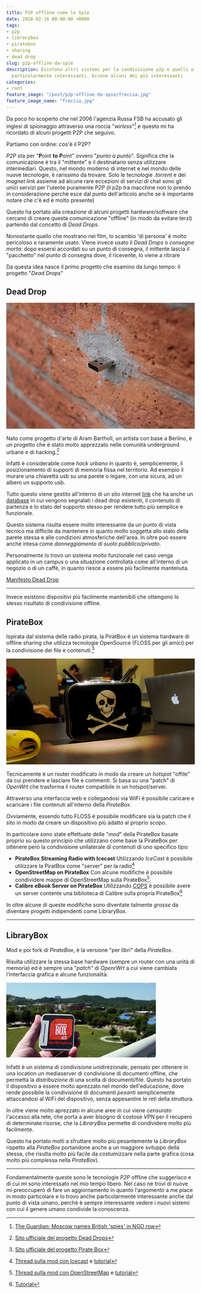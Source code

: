 ```yaml
---
title: P2P offline come le Spie
date: 2018-02-16 00:00:00 +0000
tags:
- p2p
- librarybox
- piratebox
- sharing
- dead drop
slug: p2p-offline-da-spie
description: Esistono altri sistemi per la condivisione p2p e quelli offline sono
  particolarmente interessanti. Eccone alcuni dei più interessanti
categories:
- rant
feature_image: "/post/p2p-offline-da-spie/freccia.jpg"
feature_image_name: "freccia.jpg"
---
```

Da poco ho scoperto che nel 2006 l'agenzia Russa FSB ha accusato gli inglesi di spionaggio attraverso una roccia "_wirless_"[^1] e questo mi ha ricordato di alcuni progetti P2P che seguivo.

Partiamo con ordine: cos'è il P2P?

*P2P* sta per "**P**oint **to** **P**oint" ovvero "*punto a punto*". Significa che la comunicazione è tra il "mittente" e il destinatario senza utilizzare intermediari. Questo, nel mondo moderno di internet e nel mondo delle nuove tecnologie, è rarissimo da trovare. Solo le tecnologie *.torrent* e dei *magnet link* assieme ad alcune rare eccezioni di servizi di chat sono gli unici servizi per l'utente puramente *P2P* (il p2p tra macchine non lo prendo in considerazione perchè esce dal punto dell'articolo anche se è importante notare che c'è ed è molto presente)

Questo ha portato alla creazione di alcuni progetti hardware/software che cercano di creare questa comunicazione "offline" (in modo da evitare terzi) partendo dal concetto di *Dead Drops*.

Nonostante quello che mostrano nei film, lo scambio 'di persona' è molto pericoloso e raramente usato. Viene invece usato il *Dead Drops* o *consegna morta*:
dopo essersi accordati su un punto di consegna, il mittente lascia il "pacchetto" nel punto di consegna dove, il ricevente, lo viene a ritirare
	
Da questa idea nasce il primo progetto che esamino da lungo tempo: il progetto "*Dead Drops*"

## Dead Drop
![Dead Drop USB](deaddrops.jpg)

Nato come progetto d'arte di Aram Bartholl, un artista con base a Berlino, è un progetto che è stato molto apprezzato nelle comunità underground urbane e di hacking.[^2]

Infatti è considerabile come _hack urbano_ in quanto è, semplicemente, il posizionamento di supporti di memoria fissa nel territorio. Ad esempio il murare una chiavetta usb su una parete o legare, con una sicura, ad un albero un supporto usb.

Tutto questo viene gestito all'interno di un sito internet [link](https://deaddrops.com/dead-drops/db-map/) che ha anche un [database](https://deaddrops.com/dead-drops/db-map/) in cui vengono segnalati i dead drop esistenti, il contenuto di partenza e lo stato del supporto stesso per rendere tutto più semplice e funzionale. 

Questo sistema risulta essere molto interessante da un punto di vista tecnico ma difficile da mantenere in quanto molto soggetta allo stato della parete stessa e alle condizioni atmosferiche dell'area. In oltre può essere anche intesa come _danneggiamento di suolo pubblico/privato_.

Personalmente lo trovo un sistema molto funzionale nel caso venga applicato in un campus o una situazione controllata come all'interno di un negozio o di un caffè, in quanto riesce a essere più facilmente mantenuta.

[Manifesto Dead Drop](https://deaddrops.com/dead-drops/manifesto/)

---

Invece esistono dispositivi più facilmente mantenibili che ottengono lo stesso risultato di condivisione offline.

## PirateBox

Ispirata dal sistema delle radio pirata, la PiratBox è un sistema hardware di offline sharing che utilizza tecnologie OpenSource (FLOSS per gli amici) per la condivisione dei file e contenuti.[^3]

![Pirate Box](piratebox.gif)

Tecnicamente è un router modificato in modo da creare un _hotspot_ "offile" da cui prendere e lasciare file e commenti. Si basa su una "patch" di _OpenWrt_ che trasforma il router compatibile in un hotspot/server. 

Attraverso una interfaccia web e collegandosi via WiFi è possibile caricare e scaricare i file contenuti all'interno della _PirateBox_.

Ovviamente, essendo tutto FLOSS è possibile modificare sia la patch che il sito in modo da creare un dispositivo più adatto al proprio scopo.

In particolare sono state effettuate delle "_mod_" della PirateBox basate proprio su questo principio che utilizzano come base la PirateBox per ottenere però la condivisione unilaterale di contenuti di uno specifico tipo:

* __PirateBox Streaming Radio with Icecast__ Utilizzando _IceCast_ è possibile utilizzare la PiratBox come "server" per la radio[^3.1]
* __OpenStreetMap on PirateBox__ Con alcune modifiche è possibile condividere mappe di OpenStreetMap sulla PirateBox[^3.2]
* __Calibre eBook Server on PirateBox__ Utilizzando [COPS](https://blog.slucas.fr/projects/calibre-opds-php-server/) è possibile avere un server contente una biblioteca di Calibre sulla propria PirateBox[^3.3]

In oltre alcune di queste modifiche sono diventate talmente _grosse_ da diventare progetti indipendenti come LibraryBox.

---

## LibraryBox

Mod e poi fork di _PirateBox_, è la versione "per libri" della _PirateBox_. 

Risulta utilizzare la stessa base hardware (sempre un router con una unità di memoria) ed è sempre una "_patch_" di _OpenrWrt_ a cui viene cambiata l'interfaccia grafica e alcune funzionalità.

![Library Box](librarybox.png)

Infatti è un sistema di condivisione unidirezionale, pensato per ottenere in una location un mediaserver di condivisione di documenti offline, che permetta la _distribuzione_ di una scelta di documenti/file. Questo ha portato il dispositivo a essere molto aprezzato nel mondo dell'educazione, dove rende possibile la condivisione di documenti _pesanti_ semplicemente attaccandosi al WiFi del dispositivo, senza appesantire le reti della struttura.

In oltre viene molto aprezzato in alcune aree in cui viene _censurato_ l'accesso alla rete, che porta a aver bisogno di costose _VPN_ per il recupero di determinate risorse, che la _LibraryBox_ permette di condividere molto più facilmente.

Questo ha portato molti a sfruttare molto più pesantemente la _LibraryBox_ rispetto alla _PirateBox_ portandone anche a un maggiore sviluppo della stessa, che risulta molto più facile da costumizzare nella parte grafica (cosa molto più complessa nella _PirateBox_).

---

Fondamentalmente queste sono le tecnologie _P2P_ offline che suggerisco e di cui mi sono interessato nel mio tempo libero. Nel caso ne trovi di nuove mi preoccuperò di fare un aggiornamento in quanto l'argomento a me piace in modo particolare e lo trovo anche particolarmente interessante anche dal punto di vista umano, perchè è sempre interessante vedere i nuovi sistemi con cui il genere umano condivide la conoscenza.
 
[^1]: [The Guardian: Moscow names British 'spies' in NGO row](https://www.theguardian.com/world/2006/jan/23/russia.politics)
[^2]: [Sito ufficiale del progetto Dead Drops](https://deaddrops.com)
[^3]: [Sito ufficiale del progetto Pirate Box](https://piratebox.cc)
[^3.1]: [Thread sulla mod con Icecast](http://forum.piratebox.cc/read.php?2,3764) e [tutorial](https://github.com/janbre/Assorted/tree/master/Piratebox/PirateBoxRadio)
[^3.2]: [Thread sulla mod con OpenStreetMap](http://forum.piratebox.cc/read.php?2,6988) e [tutorial](https://github.com/reinvented/openstreetbox)
[^3.3]: [Tutorial](https://forum.piratebox.cc/read.php?8,7921,7921#msg-7921)
[^4]: [Sito ufficiale del progetto Library Box](http://librarybox.us)
